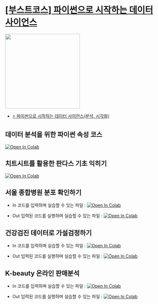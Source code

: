 
# [[부스트코스] 파이썬으로 시작하는 데이터 사이언스](https://www.boostcourse.org/ds112)

<a href="https://www.boostcourse.org/ds112"><img src="https://cphinf.pstatic.net/mooc/20191227_233/1577431798875Knuvv_PNG/DS_01.png" width=242></a>

* [⚡️ 파이썬으로 시작하는 데이터 사이언스(분석, 시각화)](https://www.boostcourse.org/ds112)



## 데이터 분석을 위한 파이썬 속성 코스

[![Open In Colab](https://colab.research.google.com/assets/colab-badge.svg)](https://colab.research.google.com/github/corazzon/boostcourse-ds-510/blob/master/python-for-eda-output.ipynb)

## 치트시트를 활용한 판다스 기초 익히기

[![Open In Colab](https://colab.research.google.com/assets/colab-badge.svg)](https://colab.research.google.com/github/corazzon/boostcourse-ds-510/blob/master/pandas-cheat-sheet.ipynb)


## 서울 종합병원 분포 확인하기

* In 코드를 입력하며 실습할 수 있는 파일 : [![Open In Colab](https://colab.research.google.com/assets/colab-badge.svg)](https://colab.research.google.com/github/corazzon/boostcourse-ds-510/blob/master/open-data-analysis-input.ipynb)

* Out 입력된 코드를 실행하며 실습할 수 있는 파일 : [![Open In Colab](https://colab.research.google.com/assets/colab-badge.svg)](https://colab.research.google.com/github/corazzon/boostcourse-ds-510/blob/master/open-data-analysis-output.ipynb)


## 건강검진 데이터로 가설검정하기

* In 코드를 입력하며 실습할 수 있는 파일 : [![Open In Colab](https://colab.research.google.com/assets/colab-badge.svg)](https://colab.research.google.com/github/corazzon/boostcourse-ds-510/blob/master/health_analysis-input.ipynb)

* Out 입력된 코드를 실행하며 실습할 수 있는 파일 : [![Open In Colab](https://colab.research.google.com/assets/colab-badge.svg)](https://colab.research.google.com/github/corazzon/boostcourse-ds-510/blob/master/health_analysis-output.ipynb)


## K-beauty 온라인 판매분석

* In 코드를 입력하며 실습할 수 있는 파일 : [![Open In Colab](https://colab.research.google.com/assets/colab-badge.svg)](https://colab.research.google.com/github/corazzon/boostcourse-ds-510/blob/master/k-beauty-oversea-online-sale-input.ipynb)

* Out 입력된 코드를 실행하며 실습할 수 있는 파일 : [![Open In Colab](https://colab.research.google.com/assets/colab-badge.svg)](https://colab.research.google.com/github/corazzon/boostcourse-ds-510/blob/master/k-beauty-oversea-online-sale-output.ipynb)
